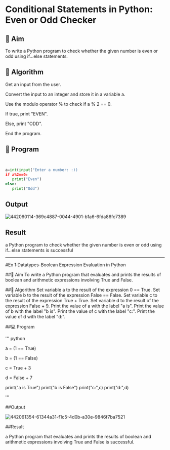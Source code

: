 # Conditional Statements in Python: Even or Odd Checker
## 🎯 Aim
To write a Python program to check whether the given number is even or odd using if...else statements.

## 🧠 Algorithm

Get an input from the user.

Convert the input to an integer and store it in a variable a.

Use the modulo operator % to check if a % 2 == 0.

If true, print "EVEN".

Else, print "ODD".

End the program.

## 🧾 Program

``` python


a=int(input("Enter a number: :))
if a%2==0:
   print("Even")
else:
   print("Odd")

```

## Output

![442060114-369c4887-0044-4901-b1a6-6fda86fc7389](https://github.com/user-attachments/assets/8d04ba37-f00e-406b-bec8-cda4d62f426f)


## Result

a Python program to check whether the given number is even or odd using if...else statements is successful

---

#Ex 1:Datatypes-Boolean Expression Evaluation in Python

##🎯 Aim
To write a Python program that evaluates and prints the results of boolean and arithmetic expressions involving True and False.

##🧠 Algorithm
Set variable a to the result of the expression 0 == True.
Set variable b to the result of the expression False == False.
Set variable c to the result of the expression True + True.
Set variable d to the result of the expression False + 9.
Print the value of a with the label "a is".
Print the value of b with the label "b is".
Print the value of c with the label "c:".
Print the value of d with the label "d:".

##💻 Program

''' python

a = (1 == True)

b = (1 == False)

c = True + 3

d = False + 7

print("a is True")
print("b is False")
print("c:",c)
print("d:",d)

'''


##Output

![442061354-61344a31-f1c5-4d0b-a30e-9846f7ba7521](https://github.com/user-attachments/assets/aeac68dd-3975-4f87-a146-6e140126db19)


##Result

a Python program that evaluates and prints the results of boolean and arithmetic expressions involving True and False is successful.




